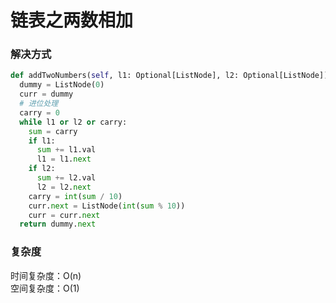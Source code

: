 # 链表之两数相加

### 解决方式

```python
def addTwoNumbers(self, l1: Optional[ListNode], l2: Optional[ListNode]) -> Optional[ListNode]:
  dummy = ListNode(0)
  curr = dummy
  # 进位处理
  carry = 0
  while l1 or l2 or carry:
    sum = carry
    if l1:
      sum += l1.val
      l1 = l1.next
    if l2:
      sum += l2.val
      l2 = l2.next
    carry = int(sum / 10)
    curr.next = ListNode(int(sum % 10))
    curr = curr.next
  return dummy.next
```

### 复杂度

时间复杂度：O(n) <br/>
空间复杂度：O(1)
